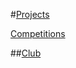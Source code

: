 #[Projects](https://chaoqi-liu.github.io/experience/competitions)

[Competitions](https://chaoqi-liu.github.io/experience/competitions)

##[Club](https://chaoqi-liu.github.io/experience/clubs)
